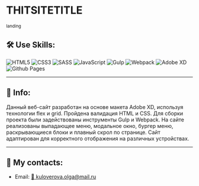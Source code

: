 <h1>THITSITETITLE</h1> 
<sub>landing</sub>


<h2>🛠️ Use Skills:</h2>  

 ![HTML5](https://img.shields.io/badge/html5-%23E34F26.svg?style=for-the-badge&logo=html5&logoColor=white)
 ![CSS3](https://img.shields.io/badge/css3-%231572B6.svg?style=for-the-badge&logo=css3&logoColor=white)
 ![SASS](https://img.shields.io/badge/SASS-hotpink.svg?style=for-the-badge&logo=SASS&logoColor=white)
![JavaScript](https://img.shields.io/badge/javascript-%23323330.svg?style=for-the-badge&logo=javascript&logoColor=%23F7DF1E)
![Gulp](https://img.shields.io/badge/GULP-%23CF4647.svg?style=for-the-badge&logo=gulp&logoColor=white)
![Webpack](https://img.shields.io/badge/webpack-%238DD6F9.svg?style=for-the-badge&logo=webpack&logoColor=black)
![Adobe XD](https://img.shields.io/badge/Adobe%20XD-470137?style=for-the-badge&logo=Adobe%20XD&logoColor=#FF61F6)
![Github Pages](https://img.shields.io/badge/github%20pages-121013?style=for-the-badge&logo=github&logoColor=white)

---

<h2>💁 Info:</h2> 

Данный веб-сайт разработан на основе макета Adobe XD, используя технологии flex и grid. Пройдена валидация HTML и CSS. Для сборки проекта были задействованы инструменты Gulp и Webpack. На сайте реализованы выпадающее меню, модальное окно, бургер меню, раскрывающиеся блоки и плавный скрол по странице. Сайт адаптирован для корректного отображения на различных устройствах.


---

<h2>📱 My contacts:</h2> 
<ul>
 <li>Email: <a href="mailto:kuloverova.olga@mail.ru">📧 kuloverova.olga@mail.ru</a></li>